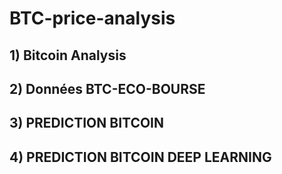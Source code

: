 # BTC-price-analysis

## 1) Bitcoin Analysis

## 2) Données BTC-ECO-BOURSE

## 3) PREDICTION BITCOIN

## 4) PREDICTION BITCOIN DEEP LEARNING


